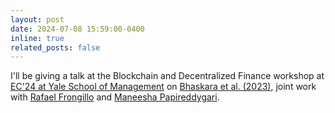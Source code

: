 ```yaml
---
layout: post
date: 2024-07-08 15:59:00-0400
inline: true
related_posts: false
---
```


I'll be giving a talk at the Blockchain and Decentralized Finance workshop at [EC'24 at Yale School of Management](https://ec24.sigecom.org) on [Bhaskara et al. (2023)](/assets/pdf/talks/ec24-defi-workshop-liquidity.pdf), joint work with [Rafael Frongillo](https://raf.prof) and [Maneesha Papireddygari](https://papireddygari.github.io).